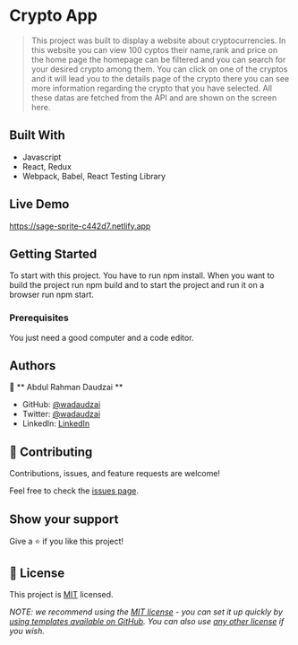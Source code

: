 # Crypto App

> This project was built to display a website about cryptocurrencies. In this website you can view 100 cyptos their name,rank and price on the home page the homepage can be filtered and you can search for your desired crypto among them. You can click on one of the cryptos and it will lead you to the details page of the crypto there you can see more information regarding the crypto that you have selected. All these datas are fetched from the API and are shown on the screen here.


## Built With

- Javascript
- React, Redux
- Webpack, Babel, React Testing Library

## Live Demo
https://sage-sprite-c442d7.netlify.app

## Getting Started

To start with this project. You have to run npm install. When you want to build the project run npm build and to start the project and run it on a browser run npm start. 

### Prerequisites

You just need a good computer and a code editor. 

## Authors

👤 ** Abdul Rahman Daudzai **

- GitHub: [@wadaudzai](https://github.com/wadaudzai)
- Twitter: [@wadaudzai](https://twitter.com/wadaudzai)
- LinkedIn: [LinkedIn](https://linkedin.com/in/wadaudzai)


## 🤝 Contributing

Contributions, issues, and feature requests are welcome!

Feel free to check the [issues page](https://github.com/wadaudzai/react-capstone/issues).

## Show your support

Give a ⭐️ if you like this project!

## 📝 License

This project is [MIT](./LICENSE) licensed.

_NOTE: we recommend using the [MIT license](https://choosealicense.com/licenses/mit/) - you can set it up quickly by [using templates available on GitHub](https://docs.github.com/en/communities/setting-up-your-project-for-healthy-contributions/adding-a-license-to-a-repository). You can also use [any other license](https://choosealicense.com/licenses/) if you wish._
